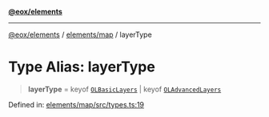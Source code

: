 [**@eox/elements**](../../../README.md)

***

[@eox/elements](../../../modules.md) / [elements/map](../README.md) / layerType

# Type Alias: layerType

> **layerType** = keyof [`OLBasicLayers`](OLBasicLayers.md) \| keyof [`OLAdvancedLayers`](OLAdvancedLayers.md)

Defined in: [elements/map/src/types.ts:19](https://github.com/EOX-A/EOxElements/blob/c2bb4e92aa096bddddf8a8e6a886c6b8a56a516c/elements/map/src/types.ts#L19)
